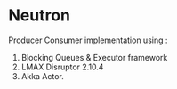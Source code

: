 Neutron
=======

Producer Consumer implementation using :

1. Blocking Queues & Executor framework
2. LMAX Disruptor 2.10.4
3. Akka Actor.
